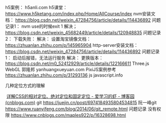 h5案例： h5anli.com
h5课堂： https://www.h5ketang.com/index.php/Home/AllCourse/index
nvm安装文档： https://blog.csdn.net/weixin_47284756/article/details/114436892
    问题记录1： 
        nvm use的时候exit 1
            解决； https://blog.csdn.net/weixin_45682449/article/details/120948835
    问题记录2： 
        下载失败：
            解决：
                设置淘宝镜像文档： https://zhuanlan.zhihu.com/p/145965904
http-server安装文档：https://blog.csdn.net/weixin_47284756/article/details/114436892
    问题记录1：
        启动后报错，无法运行服务
            解决：
                更换版本： https://blog.csdn.net/m0_52412929/article/details/122166611
Three.js WebGL 郭隆邦
    yanhuangxueyuan.com
PixiJS案例参考
    https://zhuanlan.zhihu.com/p/31293136
js
    javascript.info

几种定位方式的理解

​	[详解CSS的相对定位、绝对定位和固定定位 - 爱学习的虾 - 博客园 (cnblogs.com)](https://www.cnblogs.com/mengmengxia/p/12759668.html)
git 
    https://juejin.cn/post/6974184935804534815
    阮一峰git https://www.ruanyifeng.com/blog/2014/06/git_remote.html
    问题记录
        没有权限
        https://www.cnblogs.com/maples922/p/16328698.html